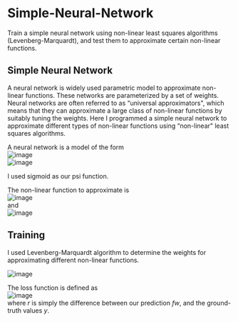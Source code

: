 # Simple-Neural-Network
Train a simple neural network using non-linear least squares algorithms (Levenberg-Marquardt), and test them to approximate certain non-linear functions. 

## Simple Neural Network
A neural network is widely used parametric model to approximate non-linear functions. These networks are parameterized by a set of weights. Neural networks are often referred to as “universal approximators", which means that they can approximate a large class of non-linear functions by suitably tuning the weights. Here I programmed a simple neural network to approximate different types of non-linear functions using “non-linear" least squares algorithms.   

A neural network is a model of the form  
![image](https://user-images.githubusercontent.com/44150278/101875651-f29e7880-3bc5-11eb-9d22-d16d2e55df59.png)  
![image](https://user-images.githubusercontent.com/44150278/101875594-d7336d80-3bc5-11eb-9b62-5a7dba15bd93.png)

I used sigmoid as our psi function.   

The non-linear function to approximate is  
![image](https://user-images.githubusercontent.com/44150278/101875817-44df9980-3bc6-11eb-9a84-f2b6a969a799.png) </br>
and </br>
![image](https://user-images.githubusercontent.com/44150278/101875887-63459500-3bc6-11eb-99f0-4023b86c3df4.png)

## Training
I used Levenberg-Marquardt algorithm to determine the weights for approximating different non-linear functions.   
  
![image](https://user-images.githubusercontent.com/44150278/101876160-ef57bc80-3bc6-11eb-8d8a-e25bc3577610.png)  
  
The loss function is defined as  
![image](https://user-images.githubusercontent.com/44150278/101876305-2c23b380-3bc7-11eb-9d0c-a071355bc28e.png)  
where _r_ is simply the difference between our prediction _fw_, and the ground-truth values _y_.
